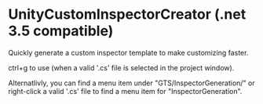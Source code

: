 # UnityCustomInspectorCreator (.net 3.5 compatible)

Quickly generate a custom inspector template to make customizing faster.

ctrl+g to use (when a valid '.cs' file is selected in the project window).

Alternatlivly, you can find a menu item under "GTS/InspectorGeneration/" or right-click a valid '.cs' file to find a menu item for "InspectorGeneration".
